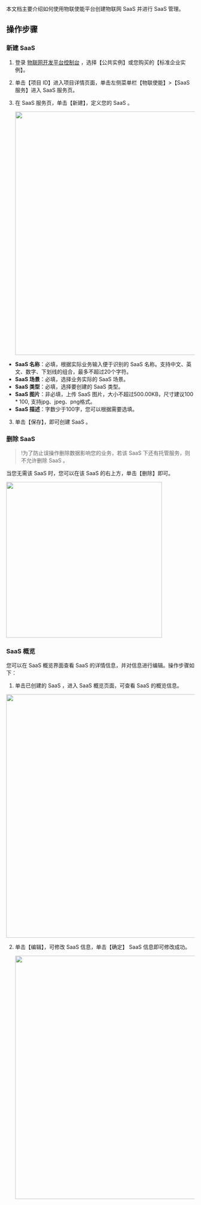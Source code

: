 本文档主要介绍如何使用物联使能平台创建物联网 SaaS 并进行 SaaS 管理。

## 操作步骤

### 新建 SaaS 

1. 登录 [物联网开发平台控制台](https://console.cloud.tencent.com/iotexplorer) ，选择【公共实例】或您购买的【标准企业实例】。

2. 单击【项目 ID】进入项目详情页面，单击左侧菜单栏【物联使能】>【SaaS 服务】进入 SaaS 服务页。

3. 在 SaaS 服务页，单击【新建】，定义您的 SaaS 。

   <img src="https://main.qcloudimg.com/raw/8564e0e2b972386b20babe4b202296fa.png" style="width: 650px;"></img>

 - **SaaS 名称**：必填，根据实际业务输入便于识别的 SaaS 名称。支持中文、英文、数字、下划线的组合，最多不超过20个字符。
 - **SaaS 场景**：必填，选择业务实际的 SaaS 场景。
 - **SaaS 类型**：必填，选择要创建的 SaaS 类型。
 - **SaaS 图片**：非必填，上传 SaaS 图片，大小不超过500.00KB，尺寸建议100 * 100, 支持jpg、jpeg、png格式。
 - **SaaS 描述**：字数少于100字，您可以根据需要选填。

3. 单击【保存】，即可创建 SaaS 。

### 删除 SaaS 

>!为了防止误操作删除数据影响您的业务，若该 SaaS 下还有托管服务，则不允许删除 SaaS 。

当您无需该 SaaS 时，您可以在该 SaaS 的右上方，单击【删除】即可。

<img src="https://main.qcloudimg.com/raw/0577c32c76b0e2b57c7617456e1f4278.png" style="width: 416px;"></img>

###  SaaS 概览

您可以在 SaaS 概览界面查看 SaaS 的详情信息，并对信息进行编辑。操作步骤如下：

1. 单击已创建的 SaaS ，进入 SaaS 概览页面，可查看 SaaS 的概览信息。

  <img src="https://main.qcloudimg.com/raw/56e6e2b25846d720378aae01d7b69975.png" style="width: 650px;"></img><br>

2. 单击【编辑】，可修改 SaaS 信息，单击【确定】 SaaS 信息即可修改成功。

   <img src="https://main.qcloudimg.com/raw/2dbcbb3f5bd4f39cae743368d9781d5f.png" style="width: 650px;"></img><br>





